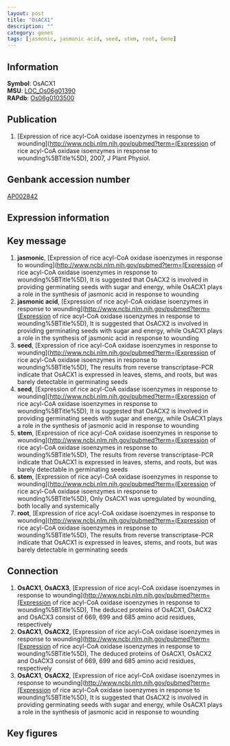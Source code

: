 ```yaml
---
layout: post
title: "OsACX1"
description: ""
category: genes
tags: [jasmonic, jasmonic acid, seed, stem, root, Gene]
---
```


## Information
__Symbol__: OsACX1  
__MSU__: [LOC_Os06g01390](http://rice.plantbiology.msu.edu/cgi-bin/ORF_infopage.cgi?orf=LOC_Os06g01390)  
__RAPdb__: [Os06g0103500](http://rapdb.dna.affrc.go.jp/viewer/gbrowse_details/irgsp1?name=Os06g0103500)  

## Publication
1. [Expression of rice acyl-CoA oxidase isoenzymes in response to wounding](http://www.ncbi.nlm.nih.gov/pubmed?term=(Expression of rice acyl-CoA oxidase isoenzymes in response to wounding%5BTitle%5D), 2007, J Plant Physiol.

## Genbank accession number
[AP002842](http://www.ncbi.nlm.nih.gov/nuccore/AP002842)

## Expression information

## Key message
1. __jasmonic__, [Expression of rice acyl-CoA oxidase isoenzymes in response to wounding](http://www.ncbi.nlm.nih.gov/pubmed?term=(Expression of rice acyl-CoA oxidase isoenzymes in response to wounding%5BTitle%5D),  It is suggested that OsACX2 is involved in providing germinating seeds with sugar and energy, while OsACX1 plays a role in the synthesis of jasmonic acid in response to wounding
2. __jasmonic acid__, [Expression of rice acyl-CoA oxidase isoenzymes in response to wounding](http://www.ncbi.nlm.nih.gov/pubmed?term=(Expression of rice acyl-CoA oxidase isoenzymes in response to wounding%5BTitle%5D),  It is suggested that OsACX2 is involved in providing germinating seeds with sugar and energy, while OsACX1 plays a role in the synthesis of jasmonic acid in response to wounding
3. __seed__, [Expression of rice acyl-CoA oxidase isoenzymes in response to wounding](http://www.ncbi.nlm.nih.gov/pubmed?term=(Expression of rice acyl-CoA oxidase isoenzymes in response to wounding%5BTitle%5D),  The results from reverse transcriptase-PCR indicate that OsACX1 is expressed in leaves, stems, and roots, but was barely detectable in germinating seeds
4. __seed__, [Expression of rice acyl-CoA oxidase isoenzymes in response to wounding](http://www.ncbi.nlm.nih.gov/pubmed?term=(Expression of rice acyl-CoA oxidase isoenzymes in response to wounding%5BTitle%5D),  It is suggested that OsACX2 is involved in providing germinating seeds with sugar and energy, while OsACX1 plays a role in the synthesis of jasmonic acid in response to wounding
5. __stem__, [Expression of rice acyl-CoA oxidase isoenzymes in response to wounding](http://www.ncbi.nlm.nih.gov/pubmed?term=(Expression of rice acyl-CoA oxidase isoenzymes in response to wounding%5BTitle%5D),  The results from reverse transcriptase-PCR indicate that OsACX1 is expressed in leaves, stems, and roots, but was barely detectable in germinating seeds
6. __stem__, [Expression of rice acyl-CoA oxidase isoenzymes in response to wounding](http://www.ncbi.nlm.nih.gov/pubmed?term=(Expression of rice acyl-CoA oxidase isoenzymes in response to wounding%5BTitle%5D),  Only OsACX1 was upregulated by wounding, both locally and systemically
7. __root__, [Expression of rice acyl-CoA oxidase isoenzymes in response to wounding](http://www.ncbi.nlm.nih.gov/pubmed?term=(Expression of rice acyl-CoA oxidase isoenzymes in response to wounding%5BTitle%5D),  The results from reverse transcriptase-PCR indicate that OsACX1 is expressed in leaves, stems, and roots, but was barely detectable in germinating seeds

## Connection
1. __OsACX1__, __OsACX3__, [Expression of rice acyl-CoA oxidase isoenzymes in response to wounding](http://www.ncbi.nlm.nih.gov/pubmed?term=(Expression of rice acyl-CoA oxidase isoenzymes in response to wounding%5BTitle%5D),  The deduced proteins of OsACX1, OsACX2 and OsACX3 consist of 669, 699 and 685 amino acid residues, respectively
2. __OsACX1__, __OsACX2__, [Expression of rice acyl-CoA oxidase isoenzymes in response to wounding](http://www.ncbi.nlm.nih.gov/pubmed?term=(Expression of rice acyl-CoA oxidase isoenzymes in response to wounding%5BTitle%5D),  The deduced proteins of OsACX1, OsACX2 and OsACX3 consist of 669, 699 and 685 amino acid residues, respectively
3. __OsACX1__, __OsACX2__, [Expression of rice acyl-CoA oxidase isoenzymes in response to wounding](http://www.ncbi.nlm.nih.gov/pubmed?term=(Expression of rice acyl-CoA oxidase isoenzymes in response to wounding%5BTitle%5D),  It is suggested that OsACX2 is involved in providing germinating seeds with sugar and energy, while OsACX1 plays a role in the synthesis of jasmonic acid in response to wounding

## Key figures


